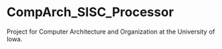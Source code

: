 # CompArch_SISC_Processor
Project for Computer Architecture and Organization at the University of Iowa. 
